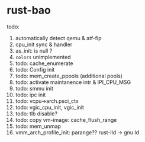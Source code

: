 # rust-bao

todo:
1. automatically detect qemu & atf-fip
2. cpu_init sync & handler
3. as_init: is null ?
5. `colors` unimplemented
7. todo: cache_enumerate
8. todo: Config init
9. todo: mem_create_ppools (additional pools)
10. todo: activate maintanence intr & IPI_CPU_MSG
11. todo: smmu init
12. todo: ipc init
13. todo: vcpu->arch.psci_ctx
14. todo: vgic_cpu_init, vgic_init
15. todo: tlb disable?
16. todo: copy vm-image: cache_flush_range
17. todo: mem_unmap
18. vmm_arch_profile_init: parange??
rust-lld -> gnu ld